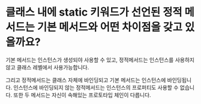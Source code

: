 # 클래스 내에 static 키워드가 선언된 정적 메서드는 기본 메서드와 어떤 차이점을 갖고 있을까요?

기본 메서드는 인스턴스가 생성되야 사용할 수 있고, 정적메서드는 인스턴스를 사용하지 않고 클래스 레벨에서 사용가능합니다.

그리고 정적메서드는 클래스 자체에 바인딩되고 기본 메서드는 인스턴스에 바인딩됩니다. 인스턴스에 바인딩되지 않는 정적메서드는 인스턴스의 프로퍼티도 사용할 수 없습니다. 또한 두 메서드는 자신이 속해있는 프로토타입 체인이 다릅니다.